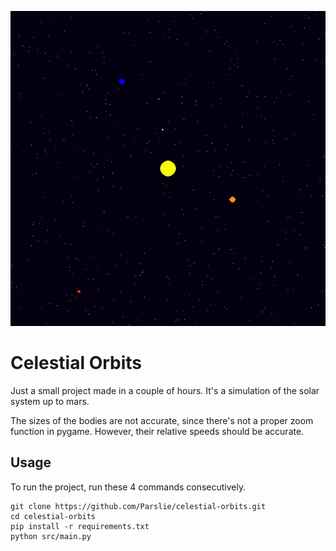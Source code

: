 ![demonstration](./demo.gif)

# Celestial Orbits
Just a small project made in a couple of hours.
It's a simulation of the solar system up to mars.

The sizes of the bodies are not accurate, since
there's not a proper zoom function in pygame.
However, their relative speeds should be accurate.

## Usage
To run the project, run these 4 commands
consecutively.

```
git clone https://github.com/Parslie/celestial-orbits.git
cd celestial-orbits
pip install -r requirements.txt
python src/main.py
```

> 